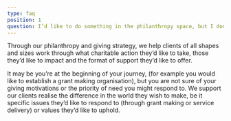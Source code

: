 ```yaml
---
type: faq
position: 1
question: I’d like to do something in the philanthropy space, but I don’t know where to begin – how do you help?
---
```


Through our philanthropy and giving strategy, we help clients of all shapes and sizes work through what charitable action they’d like to take, those they’d like to impact and the format of support they’d like to offer.

It may be you’re at the beginning of your journey, (for example you would like to establish a grant making organisation), but you are not sure of your giving motivations or the priority of need you might respond to. We support our clients realise the difference in the world they wish to make, be it specific issues they’d like to respond to (through grant making or service delivery) or values they’d like to uphold.
